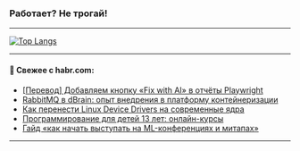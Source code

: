 ### Работает? Не трогай!

---
<!--
#### 🛠️ Technical stack:

![Java](https://img.shields.io/badge/Java-informational?logo=Oracle&style=flat&logoColor=white&color=FF4500)
![Kotlin](https://img.shields.io/badge/Kotlin-informational?logo=Kotlin&style=flat&logoColor=white&color=774D97)
![TS](https://img.shields.io/badge/TypeScript-informational?logo=typeScript&style=flat&logoColor=black&color=017acc)
![Python](https://img.shields.io/badge/Python-informational?logo=Python&style=flat&logoColor=black&color=ffdd54) <br>
![Spring](https://img.shields.io/badge/Spring-informational?logo=Spring&style=flat&logoColor=white&color=6DB33F) 
![SpringBoot](https://img.shields.io/badge/SpringBoot-informational?logo=SpringBoot&style=flat&logoColor=white&color=6DB33F)
![Nest](https://img.shields.io/badge/NestJS-informational?logo=NestJS&style=flat&logoColor=white&color=E0234E) 
![NodeJS](https://img.shields.io/badge/NodeJS-informational?logo=node.js&style=flat&logoColor=white&color=70A760)<br>
![PostgreSQL](https://img.shields.io/badge/PostgreSQL-informational?logo=PostgreSQL&style=flat&logoColor=white&color=DAA520)
![MongoDB](https://img.shields.io/badge/MongoDB-informational?logo=MongoDB&style=flat&logoColor=white&color=870000)
![Apache](https://img.shields.io/badge/Apache-informational?logo=apache&style=flat&logoColor=white&color=f74e28)

___ 
-->

<!--- #### 🛠️ : --->

[![Top Langs](https://github-readme-stats-82jvfl3w3-advtsettinggmailcoms-projects.vercel.app/api/top-langs/?username=zloylis&langs_count=10&hide_title=true&title_color=e6edf3&size_weight=0.5&count_weight=0.5&layout=compact&hide_progress=true&hide_border=true&theme=dracula)](https://github.com/zloylis)

<!---


####  :octocat:&nbsp;&nbsp; Статистика:

![GitHub stats](https://github-readme-stats-u2qms2cxw-advtsettinggmailcoms-projects.vercel.app/api?username=zloylis&show_icons=true&hide_border=true&theme=dracula&title_color=e6edf3&include_all_commits=true&count_private=true&hide_rank=false&hide_title=true&rank_icon=github)
-->
---

#### 💬 Свежее с habr.com:

<!-- BLOG-POST-LIST:START -->
- [[Перевод] Добавляем кнопку «Fix with AI» в отчёты Playwright](https://habr.com/ru/articles/875448/?utm_source=habrahabr&utm_medium=rss&utm_campaign=875448)
- [RabbitMQ в dBrain: опыт внедрения в платформу контейнеризации](https://habr.com/ru/companies/dbraincloud/articles/875366/?utm_source=habrahabr&utm_medium=rss&utm_campaign=875366)
- [Как перенести Linux Device Drivers на современные ядра](https://habr.com/ru/companies/yandex/articles/873288/?utm_source=habrahabr&utm_medium=rss&utm_campaign=873288)
- [Программирование для детей 13 лет: онлайн-курсы](https://habr.com/ru/companies/it_dlya_detei/articles/875522/?utm_source=habrahabr&utm_medium=rss&utm_campaign=875522)
- [Гайд «как начать выступать на ML-конференциях и митапах»](https://habr.com/ru/articles/872544/?utm_source=habrahabr&utm_medium=rss&utm_campaign=872544)
<!-- BLOG-POST-LIST:END -->

---
